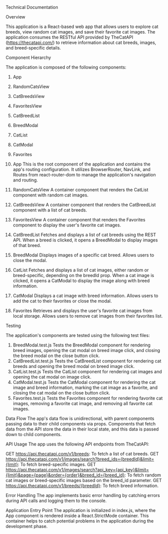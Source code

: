 Technical Documentation

Overview

This application is a React-based web app that allows users to explore cat breeds, view random cat images, and save their favorite cat images. The application consumes the RESTful API provided by TheCatAPI (https://thecatapi.com/) to retrieve information about cat breeds, images, and breed-specific details.

Component Hierarchy

The application is composed of the following components:

1. App
2. RandomCatsView
3. CatBreedsView
4. FavoritesView
5. CatBreedList
6. BreedModal
7. CatList
8. CatModal
9. Favorites 

1. App
This is the root component of the application and contains the app's routing configuration.
It utilizes BrowserRouter, NavLink, and Routes from react-router-dom to manage the application's navigation and routing.
2. RandomCatsView
A container component that renders the CatList component with random cat images.
3. CatBreedsView
A container component that renders the CatBreedList component with a list of cat breeds.
4. FavoritesView
A container component that renders the Favorites component to display the user's favorite cat images.
5. CatBreedList
Fetches and displays a list of cat breeds using the REST API.
When a breed is clicked, it opens a BreedModal to display images of that breed.
6. BreedModal
Displays images of a specific cat breed.
Allows users to close the modal.
7. CatList
Fetches and displays a list of cat images, either random or breed-specific, depending on the breedId prop.
When a cat image is clicked, it opens a CatModal to display the image along with breed information.
8. CatModal
Displays a cat image with breed information.
Allows users to add the cat to their favorites or close the modal.
9. Favorites
Retrieves and displays the user's favorite cat images from local storage.
Allows users to remove cat images from their favorites list.

Testing

The application's components are tested using the following test files:

1. BreedModal.test.js
Tests the BreedModal component for rendering breed images, opening the cat modal on breed image click, and closing the breed modal on the close button click.
2. CatBreedList.test.js
Tests the CatBreedList component for rendering cat breeds and opening the breed modal on breed image click.
3. CatList.test.js
Tests the CatList component for rendering cat images and opening the cat modal on image click.
4. CatModal.test.js
Tests the CatModal component for rendering the cat image and breed information, marking the cat image as a favorite, and closing the cat modal on the close button click.
5. Favorites.test.js
Tests the Favorites component for rendering favorite cat images, removing a favorite cat image, and removing all favorite cat images.

Data Flow
The app's data flow is unidirectional, with parent components passing data to their child components via props. Components that fetch data from the API store the data in their local state, and this data is passed down to child components.

API Usage
The app uses the following API endpoints from TheCatAPI:

GET https://api.thecatapi.com/v1/breeds: To fetch a list of cat breeds.
GET https://api.thecatapi.com/v1/images/search?breed_ids={breedId}&limit={limit}: To fetch breed-specific images.
GET https://api.thecatapi.com/v1/images/search?api_key={api_key}&limit={limit}&page={page}&order={order}&breed_id={breed_id}: To fetch random cat images or breed-specific images based on the breed_id parameter.
GET https://api.thecatapi.com/v1/breeds/{breedId}: To fetch breed information.

Error Handling
The app implements basic error handling by catching errors during API calls and logging them to the console.


Application Entry Point
The application is initialized in index.js, where the App component is rendered inside a React.StrictMode container. This container helps to catch potential problems in the application during the development phase.

